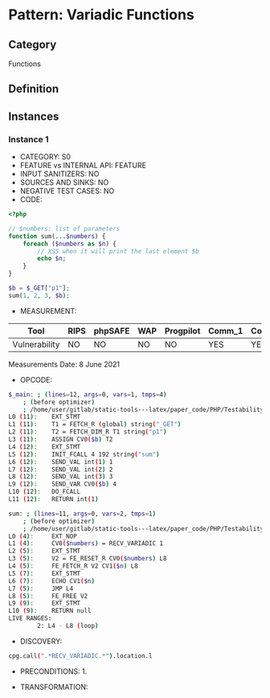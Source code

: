 # Pattern: Variadic Functions

## Category

Functions

## Definition

## Instances

### Instance 1

- CATEGORY:  S0
- FEATURE vs INTERNAL API: FEATURE
- INPUT SANITIZERS:  NO
- SOURCES AND SINKS: NO 
- NEGATIVE TEST CASES: NO
- CODE:

```php
<?php

// $numbers: list of parameters 
function sum(...$numbers) {
    foreach ($numbers as $n) {
        // XSS when it will print the last element $b
        echo $n;
    }
}

$b = $_GET["p1"];
sum(1, 2, 3, $b);
```

- MEASUREMENT:

| Tool          | RIPS | phpSAFE | WAP  | Progpilot | Comm_1 | Comm_2 | Correct |
| ------------- | ---- | ------- | ---- | --------- | ------- | --------- | ------- |
| Vulnerability | NO   | NO      | NO   | NO        | YES     | YES        | YES     |
Measurements Date: 8 June 2021

- OPCODE:

```bash
$_main: ; (lines=12, args=0, vars=1, tmps=4)
    ; (before optimizer)
    ; /home/user/gitlab/static-tools---latex/paper_code/PHP/Testability_Patterns/10_variadic_functions/10_variadic_functions.php:1-12
L0 (11):    EXT_STMT
L1 (11):    T1 = FETCH_R (global) string("_GET")
L2 (11):    T2 = FETCH_DIM_R T1 string("p1")
L3 (11):    ASSIGN CV0($b) T2
L4 (12):    EXT_STMT
L5 (12):    INIT_FCALL 4 192 string("sum")
L6 (12):    SEND_VAL int(1) 1
L7 (12):    SEND_VAL int(2) 2
L8 (12):    SEND_VAL int(3) 3
L9 (12):    SEND_VAR CV0($b) 4
L10 (12):   DO_FCALL
L11 (12):   RETURN int(1)

sum: ; (lines=11, args=0, vars=2, tmps=1)
    ; (before optimizer)
    ; /home/user/gitlab/static-tools---latex/paper_code/PHP/Testability_Patterns/10_variadic_functions/10_variadic_functions.php:4-9
L0 (4):     EXT_NOP
L1 (4):     CV0($numbers) = RECV_VARIADIC 1
L2 (5):     EXT_STMT
L3 (5):     V2 = FE_RESET_R CV0($numbers) L8
L4 (5):     FE_FETCH_R V2 CV1($n) L8
L5 (7):     EXT_STMT
L6 (7):     ECHO CV1($n)
L7 (5):     JMP L4
L8 (5):     FE_FREE V2
L9 (9):     EXT_STMT
L10 (9):    RETURN null
LIVE RANGES:
        2: L4 - L8 (loop)
```

- DISCOVERY:

```bash
cpg.call(".*RECV_VARIADIC.*").location.l
```

- PRECONDITIONS:
   1.

- TRANSFORMATION: 

```

```

